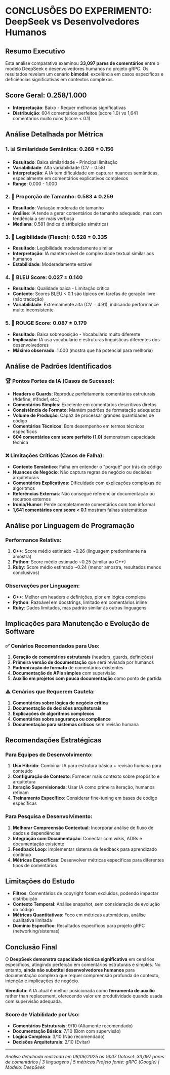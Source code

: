 # CONCLUSÕES DO EXPERIMENTO: DeepSeek vs Desenvolvedores Humanos

## Resumo Executivo
Esta análise comparativa examinou **33,097 pares de comentários** entre o modelo DeepSeek e desenvolvedores humanos no projeto gRPC. Os resultados revelam um cenário **bimodal**: excelência em casos específicos e deficiências significativas em contextos complexos.

## Score Geral: 0.258/1.000
- **Interpretação**: Baixo - Requer melhorias significativas
- **Distribuição**: 604 comentários perfeitos (score 1.0) vs 1,641 comentários muito ruins (score < 0.1)

## Análise Detalhada por Métrica

### 1. 📊 Similaridade Semântica: 0.268 ± 0.156
- **Resultado**: Baixa similaridade - Principal limitação
- **Variabilidade**: Alta variabilidade (CV = 0.58)
- **Interpretação**: A IA tem dificuldade em capturar nuances semânticas, especialmente em comentários explicativos complexos
- **Range**: 0.000 - 1.000

### 2. 📏 Proporção de Tamanho: 0.583 ± 0.259
- **Resultado**: Variação moderada de tamanho
- **Análise**: IA tende a gerar comentários de tamanho adequado, mas com tendência a ser mais verbosa
- **Mediana**: 0.581 (indica distribuição simétrica)

### 3. 📖 Legibilidade (Flesch): 0.528 ± 0.335
- **Resultado**: Legibilidade moderadamente similar
- **Interpretação**: IA mantém nível de complexidade textual similar aos humanos
- **Estabilidade**: Moderadamente estável

### 4. 🎯 BLEU Score: 0.027 ± 0.140
- **Resultado**: Qualidade baixa - Limitação crítica
- **Contexto**: Scores BLEU < 0.1 são típicos em tarefas de geração livre (não tradução)
- **Variabilidade**: Extremamente alta (CV = 4.91), indicando performance muito inconsistente

### 5. 🔗 ROUGE Score: 0.087 ± 0.179
- **Resultado**: Baixa sobreposição - Vocabulário muito diferente
- **Implicação**: IA usa vocabulário e estruturas linguísticas diferentes dos desenvolvedores
- **Máximo observado**: 1.000 (mostra que há potencial para melhoria)

## Análise de Padrões Identificados

### 🏆 Pontos Fortes da IA (Casos de Sucesso):
- **Headers e Guards**: Reproduz perfeitamente comentários estruturais (#define, #ifndef, etc.)
- **Comentários Simples**: Excelente em comentários descritivos diretos
- **Consistência de Formato**: Mantém padrões de formatação adequados
- **Volume de Produção**: Capaz de processar grandes quantidades de código
- **Comentários Técnicos**: Bom desempenho em termos técnicos específicos
- **604 comentários com score perfeito (1.0)** demonstram capacidade técnica

### ❌ Limitações Críticas (Casos de Falha):
- **Contexto Semântico**: Falha em entender o "porquê" por trás do código
- **Nuances de Negócio**: Não captura regras de negócio ou decisões arquiteturais
- **Comentários Explicativos**: Dificuldade com explicações complexas de algoritmos
- **Referências Externas**: Não consegue referenciar documentação ou recursos externos
- **Ironia/Humor**: Perde completamente comentários com tom informal
- **1,641 comentários com score < 0.1** mostram falhas sistemáticas

## Análise por Linguagem de Programação

### Performance Relativa:
1. **C++**: Score médio estimado ~0.26 (linguagem predominante na amostra)
2. **Python**: Score médio estimado ~0.25 (similar ao C++)  
3. **Ruby**: Score médio estimado ~0.24 (menor amostra, resultados menos conclusivos)

### Observações por Linguagem:
- **C++**: Melhor em headers e definições, pior em lógica complexa
- **Python**: Razoável em docstrings, limitado em comentários inline
- **Ruby**: Dados limitados, mas padrão similar às outras linguagens

## Implicações para Manutenção e Evolução de Software

### ✅ Cenários Recomendados para Uso:
1. **Geração de comentários estruturais** (headers, guards, definições)
2. **Primeira versão de documentação** que será revisada por humanos
3. **Padronização de formato** de comentários existentes
4. **Documentação de APIs simples** com supervisão
5. **Auxílio em projetos com pouca documentação** como ponto de partida

### ⚠️ Cenários que Requerem Cautela:
1. **Comentários sobre lógica de negócio crítica**
2. **Documentação de decisões arquiteturais**
3. **Explicações de algoritmos complexos**
4. **Comentários sobre segurança ou compliance**
5. **Documentação para sistemas críticos** sem revisão humana

## Recomendações Estratégicas

### Para Equipes de Desenvolvimento:
1. **Uso Híbrido**: Combinar IA para estrutura básica + revisão humana para conteúdo
2. **Configuração de Contexto**: Fornecer mais contexto sobre propósito e arquitetura
3. **Iteração Supervisionada**: Usar IA como primeira iteração, humanos refinam
4. **Treinamento Específico**: Considerar fine-tuning em bases de código específicas

### Para Pesquisa e Desenvolvimento:
1. **Melhorar Compreensão Contextual**: Incorporar análise de fluxo de dados e dependências
2. **Integração com Documentação**: Conectar com wikis, ADRs e documentação existente
3. **Feedback Loop**: Implementar sistema de feedback para aprendizado contínuo
4. **Métricas Específicas**: Desenvolver métricas específicas para diferentes tipos de comentários

## Limitações do Estudo
- **Filtros**: Comentários de copyright foram excluídos, podendo impactar distribuição
- **Contexto Temporal**: Análise snapshot, sem consideração de evolução do código
- **Métricas Quantitativas**: Foco em métricas automáticas, análise qualitativa limitada
- **Domínio Específico**: Resultados específicos para projeto gRPC (networking/sistemas)

## Conclusão Final

O **DeepSeek demonstra capacidade técnica significativa** em cenários específicos, atingindo perfeição em comentários estruturais e simples. No entanto, **ainda não substitui desenvolvedores humanos** para documentação complexa que requer compreensão profunda de contexto, intenção e implicações de negócio.

**Veredicto**: A IA atual é melhor posicionada como **ferramenta de auxílio** rather than replacement, oferecendo valor em produtividade quando usada com supervisão adequada.

### Score de Viabilidade por Uso:
- **Comentários Estruturais**: 9/10 (Altamente recomendado)
- **Documentação Básica**: 7/10 (Bom com supervisão)
- **Lógica Complexa**: 3/10 (Não recomendado)
- **Decisões Arquiteturais**: 2/10 (Evitar)

---
*Análise detalhada realizada em 08/06/2025 às 16:07*
*Dataset: 33,097 pares de comentários | 3 linguagens | 5 métricas*
*Projeto fonte: gRPC (Google) | Modelo: DeepSeek*